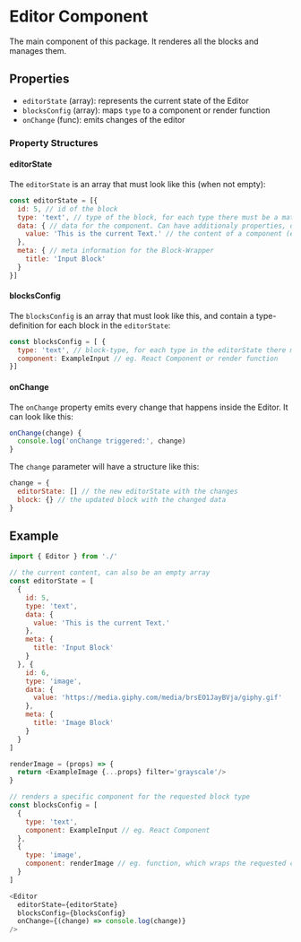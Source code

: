 # Editor Component

The main component of this package. It renderes all the blocks and manages them.

## Properties

* `editorState` (array): represents the current state of the Editor
* `blocksConfig` (array): maps `type` to a component or render function
* `onChange` (func): emits changes of the editor

### Property Structures

#### editorState

The `editorState` is an array that must look like this (when not empty):

```js
const editorState = [{
  id: 5, // id of the block
  type: 'text', // type of the block, for each type there must be a matching blocksConfig
  data: { // data for the component. Can have additionaly properties, depends on the used component
    value: 'This is the current Text.' // the content of a component (eg. of the Quill-Editor), recommended name
  },
  meta: { // meta information for the Block-Wrapper
    title: 'Input Block'
  }
}]
```

#### blocksConfig

The `blocksConfig` is an array that must look like this, and contain a type-definition for each block in the `editorState`:

```js
const blocksConfig = [ {
  type: 'text', // block-type, for each type in the editorState there must be a definition here
  component: ExampleInput // eg. React Component or render function
}]
```

#### onChange

The `onChange` property emits every change that happens inside the Editor. It can look like this:

```js
onChange(change) {
  console.log('onChange triggered:', change)
}
```

The `change` parameter will have a structure like this:

```js
change = {
  editorState: [] // the new editorState with the changes
  block: {} // the updated block with the changed data
}
```


## Example

```js
import { Editor } from './'

// the current content, can also be an empty array
const editorState = [
  {
    id: 5,
    type: 'text',
    data: {
      value: 'This is the current Text.'
    },
    meta: {
      title: 'Input Block'
    }
  }, {
    id: 6,
    type: 'image',
    data: {
      value: 'https://media.giphy.com/media/brsEO1JayBVja/giphy.gif'
    },
    meta: {
      title: 'Image Block'
    }
  }
]

renderImage = (props) => {
  return <ExampleImage {...props} filter='grayscale'/>
}

// renders a specific component for the requested block type
const blocksConfig = [
  {
    type: 'text',
    component: ExampleInput // eg. React Component
  },
  {
    type: 'image',
    component: renderImage // eg. function, which wraps the requested component
  }
]

<Editor
  editorState={editorState}
  blocksConfig={blocksConfig}
  onChange={(change) => console.log(change)}
/>

```
